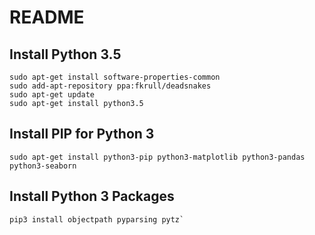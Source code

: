 # README

## Install Python 3.5

```
sudo apt-get install software-properties-common
sudo add-apt-repository ppa:fkrull/deadsnakes
sudo apt-get update
sudo apt-get install python3.5
```

## Install PIP for Python 3

```
sudo apt-get install python3-pip python3-matplotlib python3-pandas python3-seaborn
```

## Install Python 3 Packages

```
pip3 install objectpath pyparsing pytz`
```